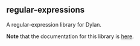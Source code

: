 ## regular-expressions

A regular-expression library for Dylan.

**Note** that the documentation for this library is
[here](https://opendylan.org/package/regular-expressions/).
